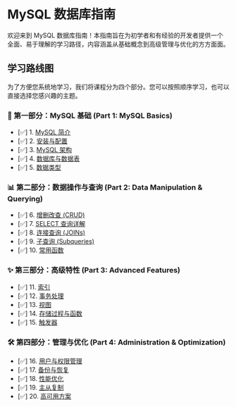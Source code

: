 # MySQL 数据库指南

欢迎来到 MySQL 数据库指南！本指南旨在为初学者和有经验的开发者提供一个全面、易于理解的学习路径，内容涵盖从基础概念到高级管理与优化的方方面面。

## 学习路线图

为了方便您系统地学习，我们将课程分为四个部分。您可以按照顺序学习，也可以直接选择您感兴趣的主题。

### 📄 第一部分：MySQL 基础 (Part 1: MySQL Basics)

- [✅] 1. [MySQL 简介](./introduction.md)
- [✅] 2. [安装与配置](./installation.md)
- [✅] 3. [MySQL 架构](./architecture.md)
- [✅] 4. [数据库与数据表](./databases-tables.md)
- [✅] 5. [数据类型](./data-types.md)

### 📊 第二部分：数据操作与查询 (Part 2: Data Manipulation & Querying)

- [✅] 6. [增删改查 (CRUD)](./crud.md)
- [✅] 7. [SELECT 查询详解](./select-query.md)
- [✅] 8. [连接查询 (JOINs)](./joins.md)
- [✅] 9. [子查询 (Subqueries)](./subqueries.md)
- [✅] 10. [常用函数](./functions.md)

### ✨ 第三部分：高级特性 (Part 3: Advanced Features)

- [✅] 11. [索引](./indexes.md)
- [✅] 12. [事务处理](./transactions.md)
- [✅] 13. [视图](./views.md)
- [✅] 14. [存储过程与函数](./stored-procedures.md)
- [✅] 15. [触发器](./triggers.md)

### 🛠️ 第四部分：管理与优化 (Part 4: Administration & Optimization)

- [✅] 16. [用户与权限管理](./security.md)
- [✅] 17. [备份与恢复](./backup-restore.md)
- [✅] 18. [性能优化](./performance-tuning.md)
- [✅] 19. [主从复制](./replication.md)
- [✅] 20. [高可用方案](./high-availability.md) 
